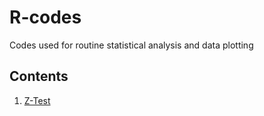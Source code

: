 # R-codes
Codes used for routine statistical analysis and data plotting

## Contents

1. [Z-Test](./ZTest)
